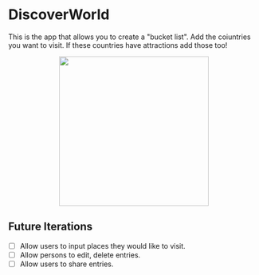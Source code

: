 # DiscoverWorld
This is the app that allows you to create a "bucket list". Add the coiuntries you want to visit. If these countries have attractions add those too!
<p align= "center">

<img src= "https://github.com/Ashlirankin18/DiscoverWorld/blob/master/Discover%20World.gif" width = "300" >

</p>

## Future Iterations 
-  [ ] Allow users to input places they would like to visit.
- [ ] Allow persons to edit, delete entries.
- [ ] Allow users to share entries.
